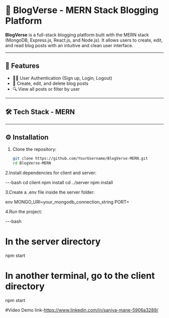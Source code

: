 # 📝 BlogVerse - MERN Stack Blogging Platform

**BlogVerse** is a full-stack blogging platform built with the MERN stack (MongoDB, Express.js, React.js, and Node.js). It allows users to create, edit, and read blog posts with an intuitive and clean user interface.

---

## 🚀 Features

- 🧑‍💻 User Authentication (Sign up, Login, Logout)
- 📝 Create, edit, and delete blog posts
- 🔍 View all posts or filter by user


---

## 🛠️ Tech Stack - MERN 

---

## ⚙️ Installation

1. Clone the repository:
   ```bash
   git clone https://github.com/YourUsername/BlogVerse-MERN.git
   cd BlogVerse-MERN
   
2.Install dependencies for client and server:

---bash
cd client
npm install
cd ../server
npm install

3.Create a .env file inside the server folder:

env
MONGO_URI=your_mongodb_connection_string
PORT=

4.Run the project:

---bash
# In the server directory
npm start

# In another terminal, go to the client directory
npm start

#Video Demo link-https://www.linkedin.com/in/saniya-mane-5906a3289/

